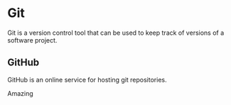 # Git

Git is a version control tool that can be used to keep track of versions of a software project.

## GitHub

GitHub is an online service for hosting git repositories.

Amazing